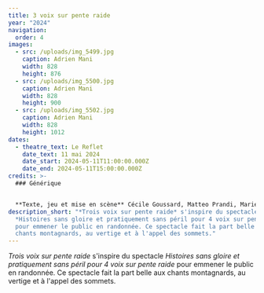 ```yaml
---
title: 3 voix sur pente raide
year: "2024"
navigation:
  order: 4
images:
  - src: /uploads/img_5499.jpg
    caption: Adrien Mani
    width: 828
    height: 876
  - src: /uploads/img_5500.jpg
    caption: Adrien Mani
    width: 828
    height: 900
  - src: /uploads/img_5502.jpg
    caption: Adrien Mani
    width: 828
    height: 1012
dates:
  - theatre_text: Le Reflet
    date_text: 11 mai 2024
    date_start: 2024-05-11T11:00:00.000Z
    date_end: 2024-05-11T15:00:00.000Z
credits: >-
  ### Générique


  **Texte, jeu et mise en scène** Cécile Goussard, Matteo Prandi, Marie Ripoll  **regard extérieur et jeu** Joël Maillard **collaboration à l'écriture** Adrien Mani **administration** Samuel Bezençon **Production** Collectif moitié moitié moitié **Co-production** Théâtre Le Reflet - Vevey
description_short: "*Trois voix sur pente raide* s'inspire du spectacle
  *Histoires sans gloire et pratiquement sans péril pour 4 voix sur pente raide*
  pour emmener le public en randonnée. Ce spectacle fait la part belle aux
  chants montagnards, au vertige et à l'appel des sommets."
---
```

*Trois voix sur pente raide* s'inspire du spectacle *Histoires sans gloire et pratiquement sans péril pour 4 voix sur pente raide* pour emmener le public en randonnée. Ce spectacle fait la part belle aux chants montagnards, au vertige et à l'appel des sommets.
